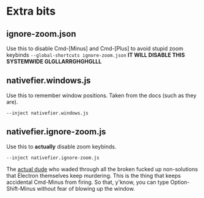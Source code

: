 # Extra bits

## ignore-zoom.json
Use this to disable Cmd-[Minus] and Cmd-[Plus] to avoid stupid zoom keybinds
`--global-shortcuts ignore-zoom.json`
**IT WILL DISABLE THIS SYSTEMWIDE GLGLLARRGHGHGLLL**

## nativefier.windows.js
Use this to remember window positions. Taken from the docs (such as they are).
```
--inject nativefier.windows.js
```

## nativefier.ignore-zoom.js
Use this to __actually__ disable zoom keybinds.
```
--inject nativefier.ignore-zoom.js
```

The [actual dude](https://github.com/electron/electron/issues/8793#issuecomment-648307765) who waded through all the broken fucked up non-solutions that Electron themselves keep murdering. This is the thing that keeps accidental Cmd-Minus from firing. So that, y'know, you can type Option-Shift-Minus without fear of blowing up the window.

